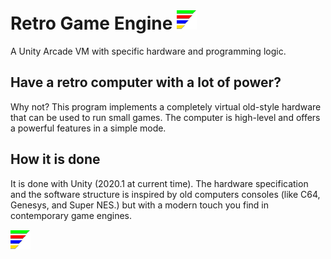 # Retro Game Engine ![RGE Logo](https://github.com/CPULL/Retro-Game-Engine/blob/main/Assets/Graphic/RGE%20logo.png?raw=true)
 A Unity Arcade VM with specific hardware and programming logic.
 
 
 ## Have a retro computer with a lot of power?
 Why not?
 This program implements a completely virtual old-style hardware that can be used to run small games.
 The computer is high-level and offers a powerful features in a simple mode.
 
 ## How it is done
 It is done with Unity (2020.1 at current time).
 The hardware specification and the software structure  is inspired by old computers consoles (like C64, Genesys, and Super NES.) but with a modern touch you find in contemporary game engines.


![RGE Logo](https://github.com/CPULL/Retro-Game-Engine/blob/main/Assets/Graphic/RGE%20logo.png?raw=true)
